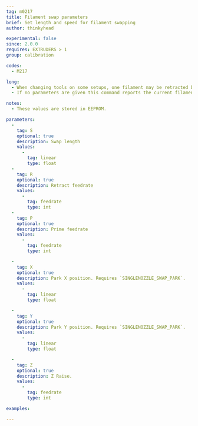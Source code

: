 ```yaml
---
tag: m0217
title: Filament swap parameters
brief: Set length and speed for filament swapping
author: thinkyhead

experimental: false
since: 2.0.0
requires: EXTRUDERS > 1
group: calibration

codes:
  - M217

long:
  - When changing tools on some setups, one filament may be retracted before the other is primed. This command sets the length and feedrates used for the filament swap retract and prime.
  - If no parameters are given this command reports the current filament swap parameters.

notes:
  - These values are stored in EEPROM.

parameters:
  -
    tag: S
    optional: true
    description: Swap length
    values:
      -
        tag: linear
        type: float
  -
    tag: R
    optional: true
    description: Retract feedrate
    values:
      -
        tag: feedrate
        type: int
  -
    tag: P
    optional: true
    description: Prime feedrate
    values:
      -
        tag: feedrate
        type: int

  -
    tag: X
    optional: true
    description: Park X position. Requires `SINGLENOZZLE_SWAP_PARK`.
    values:
      -
        tag: linear
        type: float

  -
    tag: Y
    optional: true
    description: Park Y position. Requires `SINGLENOZZLE_SWAP_PARK`.
    values:
      -
        tag: linear
        type: float

  -
    tag: Z
    optional: true
    description: Z Raise.
    values:
      -
        tag: feedrate
        type: int

examples:

---
```

